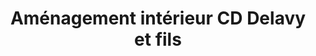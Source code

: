 ---
title: "Aménagement intérieur CD Delavy et fils"
url: /martigny/amenagement-interieur-cd-delavy-et-fils/
shop: Raumausstattung
---